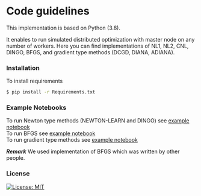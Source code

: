 # Code guidelines

This implementation is based on Python (3.8). 

It enables to run simulated distributed optimization with master node on any number of workers. Here you can find implementations of NL1, NL2, CNL, DINGO, BFGS, and gradient type methods (DCGD, DIANA, ADIANA).

### Installation

To install requirements
```sh
$ pip install -r Requirements.txt
```

###  Example Notebooks
To run Newton type methods (NEWTON-LEARN and DINGO) see [example notebook](https://github.com/Rustem-Islamov/MaxNewton/blob/main/Code/NEWTON-LEARN/NL_DINGO_example_notebook.ipynb)     
To run BFGS see [example notebook](https://github.com/Rustem-Islamov/MaxNewton/blob/main/Code/BFGS/BFGS_example_notebook.ipynb)      
To run gradient type methods see [example notebook](https://github.com/Rustem-Islamov/MaxNewton/blob/main/Code/Gradient-type-methods/gradient_type_methods_example_notebook.ipynb)

***Remark*** We used implementation of BFGS which was written by other people.

### License
[![License: MIT](https://img.shields.io/badge/License-MIT-yellow.svg)](https://opensource.org/licenses/MIT)
